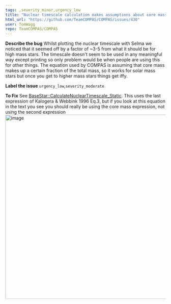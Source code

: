 ```yaml
---
tags: ,severity_minor,urgency_low
title: "Nuclear timescale calculation makes assumptions about core mass"
html_url: "https://github.com/TeamCOMPAS/COMPAS/issues/430"
user: TomWagg
repo: TeamCOMPAS/COMPAS
---
```


**Describe the bug**
Whilst plotting the nuclear timescale with Selma we noticed that it seemed off by a factor of ~3-5 from what it should be for high mass stars. The timescale doesn't seem to be used in any meaningful way except printing so only problem would be when people are using this for other things. The equation used by COMPAS is assuming that core mass makes up a certain fraction of the total mass, so it works for solar mass stars but once you get to higher mass stars things get iffy.

**Label the issue**
`urgency_low`,`severity_moderate`

**To Fix**
See [BaseStar::CalculateNuclearTimescale_Static](https://github.com/TeamCOMPAS/COMPAS/blob/production/src/BaseStar.cpp#L2230). This uses the last expression of Kalogera & Webbink 1996 Eq.3, but if you look at this equation in the text you see you should really be using the core mass expression, not using the second expression
<img width="578" alt="image" src="https://user-images.githubusercontent.com/21990332/98278169-374f4800-1f66-11eb-9b5e-d8f931e7105f.png">